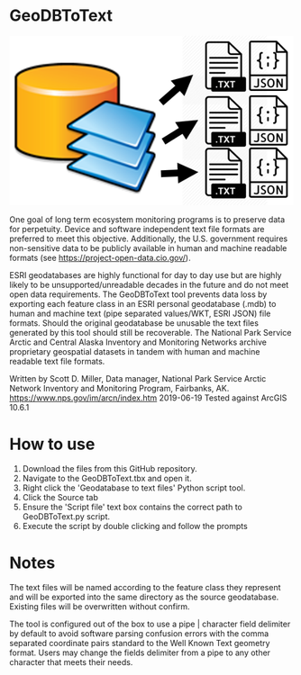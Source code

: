 # GeoDBToText
![GeoDBToText icon](GeoDBToText.png "Geodatabase to text files")

One goal of long term ecosystem monitoring programs is to preserve data for perpetuity. Device and software independent text file formats are preferred to meet this objective.  Additionally, the U.S. government requires non-sensitive data to be publicly available in human and machine readable formats (see https://project-open-data.cio.gov/).

ESRI geodatabases are highly functional for day to day use but are highly likely to be unsupported/unreadable decades in the future and do not meet open data requirements. The GeoDBToText tool prevents data loss by exporting each feature class in an ESRI personal geodatabase (.mdb) to human and machine text (pipe separated values/WKT, ESRI JSON) file formats. Should the original geodatabase be unusable the text files generated by this tool should still be recoverable. The National Park Service Arctic and Central Alaska Inventory and Monitoring Networks archive proprietary geospatial datasets in tandem with human and machine readable text file formats.

Written by Scott D. Miller, Data manager, National Park Service Arctic Network Inventory and Monitoring Program, Fairbanks, AK.
https://www.nps.gov/im/arcn/index.htm
2019-06-19
Tested against ArcGIS 10.6.1

# How to use
1. Download the files from this GitHub repository.
2. Navigate to the GeoDBToText.tbx and open it.
3. Right click the 'Geodatabase to text files' Python script tool.
4. Click the Source tab
5. Ensure the 'Script file' text box contains the correct path to GeoDBToText.py script.
6. Execute the script by double clicking and follow the prompts

# Notes
The text files will be named according to the feature class they represent and will be exported into the same directory as the source geodatabase. Existing files will be overwritten without confirm.

The tool is configured out of the box to use a pipe | character field delimiter by default to avoid software parsing confusion errors with the comma separated coordinate pairs standard to the Well Known Text geometry format. Users may change the fields delimiter from a pipe to any other character that meets their needs.
